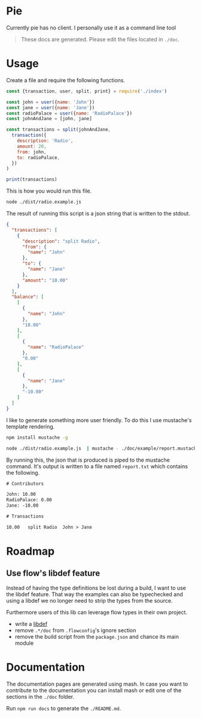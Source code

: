 # Pie

Currently pie has no client. I personally use it as a command line tool

> These docs are generated. Please edit the files located in `./doc`.

# Usage

Create a file and require the following functions.

```js
const {transaction, user, split, print} = require('./index')

const john = user({name: 'John'})
const jane = user({name: 'Jane'})
const radioPalace = user({name: 'RadioPalace'})
const johnAndJane = [john, jane]

const transactions = split(johnAndJane,
  transaction({
    description: 'Radio',
    amount: 20,
    from: john,
    to: radioPalace,
  })
)

print(transactions)
```

This is how you would run this file.

```bash
node ./dist/radio.example.js
```

The result of running this script is a json string that is written to the
stdout.

```json
{
  "transactions": [
    {
      "description": "split Radio",
      "from": {
        "name": "John"
      },
      "to": {
        "name": "Jane"
      },
      "amount": "10.00"
    }
  ],
  "balance": [
    [
      {
        "name": "John"
      },
      "10.00"
    ],
    [
      {
        "name": "RadioPalace"
      },
      "0.00"
    ],
    [
      {
        "name": "Jane"
      },
      "-10.00"
    ]
  ]
}
```

I like to generate something more user friendly. To do this I use mustache's
template rendering.

```bash
npm install mustache -g

node ./dist/radio.example.js  | mustache - ./doc/example/report.mustache > ./doc/example/report.txt
```

By running this, the json that is produced is piped to the mustache command.
It's output is written to a file named `report.txt` which contains the
following.

```txt
# Contributors

John: 10.00
RadioPalace: 0.00
Jane: -10.00

# Transactions

10.00	split Radio	 John > Jane
```
# Roadmap

## Use flow's libdef feature

Instead of having the type definitions be lost during a build, I want to use
the libdef feature. That way the examples can also be typechecked and using
a libdef we no longer need to strip the types from the source.

Furthermore users of this lib can leverage flow types in their own project.

- write a [libdef](https://flow.org/en/docs/libdefs/creation/)
- remove `.*/doc` from `.flowconfig`'s ignore section
- remove the build script from the `package.json` and chance its main module

# Documentation

The documentation pages are generated using mash. In case you want to
contribute to the documentation you can install mash or edit one of the
sections in the `./doc` folder.

Run `npm run docs` to generate the `./README.md`.


